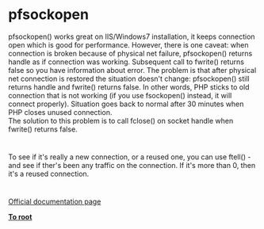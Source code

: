 # pfsockopen



pfsockopen() works great on IIS/Windows7 installation, it keeps connection open which is good for performance. However, there is one caveat: when connection is broken because of physical net failure, pfsockopen() returns handle as if connection was working. Subsequent call to fwrite() returns false so you have information about error. The problem is that after physical net connection is restored the situation doesn&apos;t change: pfsockopen() still returns handle and fwrite() returns false. In other words, PHP sticks to old connection that is not working (if you use fsockopen() instead, it will connect properly). Situation goes back to normal after 30 minutes when PHP closes unused connection.<br>The solution to this problem is to call fclose() on socket handle when fwrite() returns false.  

#

To see if it&apos;s really a new connection, or a reused one, you can use ftell() - and see if ther&apos;s been any traffic on the connection. If it&apos;s more than 0, then it&apos;s a reused connection.  

#

[Official documentation page](https://www.php.net/manual/en/function.pfsockopen.php)

**[To root](/README.md)**